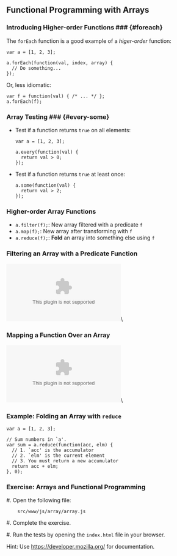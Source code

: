 ## Functional Programming with Arrays

### Introducing Higher-order Functions ### {#foreach}

The `forEach` function is a good example of a *higer-order*
function:

~~~ {.javascript}
var a = [1, 2, 3];

a.forEach(function(val, index, array) {
  // Do something...
});
~~~

Or, less idiomatic:

~~~ {.javascript}
var f = function(val) { /* ... */ };
a.forEach(f);
~~~

### Array Testing ### {#every-some}

  - Test if a function returns `true` on all elements:

    ~~~ {.javascript}
    var a = [1, 2, 3];

    a.every(function(val) {
      return val > 0;
    });
    ~~~

  - Test if a function returns `true` at least once:

    ~~~ {.javascript}
    a.some(function(val) {
      return val > 2;
    });
    ~~~

### Higher-order Array Functions

  - `a.filter(f);`: New array filtered with a predicate `f`
  - `a.map(f);`: New array after transforming with `f`
  - `a.reduce(f);`: **Fold** an array into something else using `f`

### Filtering an Array with a Predicate Function

![](../../../diagrams/js/filter.dot)\
<!-- Placeholder -->

### Mapping a Function Over an Array

![](../../../diagrams/js/map.dot)\
<!-- Placeholder -->

### Example: Folding an Array with `reduce`

~~~ {.javascript}
var a = [1, 2, 3];

// Sum numbers in `a'.
var sum = a.reduce(function(acc, elm) {
  // 1. `acc' is the accumulator
  // 2. `elm' is the current element
  // 3. You must return a new accumulator
  return acc + elm;
}, 0);
~~~

### Exercise: Arrays and Functional Programming

  #. Open the following file:

        src/www/js/array/array.js

  #. Complete the exercise.

  #. Run the tests by opening the `index.html` file in your browser.

Hint: Use <https://developer.mozilla.org/> for documentation.
